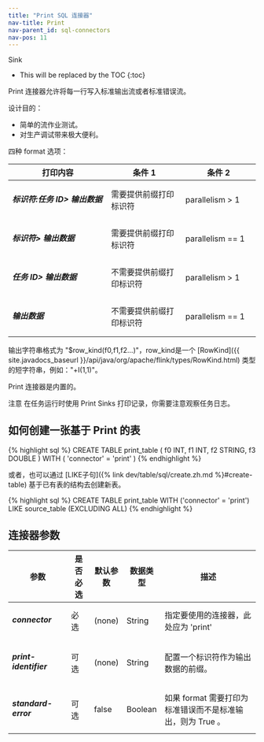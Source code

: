 ```yaml
---
title: "Print SQL 连接器"
nav-title: Print
nav-parent_id: sql-connectors
nav-pos: 11
---
```

<!--
Licensed to the Apache Software Foundation (ASF) under one
or more contributor license agreements.  See the NOTICE file
distributed with this work for additional information
regarding copyright ownership.  The ASF licenses this file
to you under the Apache License, Version 2.0 (the
"License"); you may not use this file except in compliance
with the License.  You may obtain a copy of the License at

  http://www.apache.org/licenses/LICENSE-2.0

Unless required by applicable law or agreed to in writing,
software distributed under the License is distributed on an
"AS IS" BASIS, WITHOUT WARRANTIES OR CONDITIONS OF ANY
KIND, either express or implied.  See the License for the
specific language governing permissions and limitations
under the License.
-->

<span class="label label-primary">Sink</span>

* This will be replaced by the TOC
{:toc}

Print 连接器允许将每一行写入标准输出流或者标准错误流。

设计目的：

- 简单的流作业测试。
- 对生产调试带来极大便利。

四种 format 选项：

<table class="table table-bordered">
    <thead>
      <tr>
        <th class="text-left" style="width: 40%">打印内容</th>
        <th class="text-center" style="width: 30%">条件 1</th>
        <th class="text-center" style="width: 30%">条件 2</th>
      </tr>
    </thead>
    <tbody>
    <tr>
      <td><h5>标识符:任务 ID> 输出数据</h5></td>
      <td>需要提供前缀打印标识符</td>
      <td>parallelism > 1</td>
    </tr>
    <tr>
      <td><h5>标识符> 输出数据</h5></td>
      <td>需要提供前缀打印标识符</td>
      <td>parallelism == 1</td>
    </tr>
    <tr>
      <td><h5>任务 ID> 输出数据</h5></td>
      <td>不需要提供前缀打印标识符</td>
      <td>parallelism > 1</td>
    </tr>
    <tr>
      <td><h5>输出数据</h5></td>
      <td>不需要提供前缀打印标识符</td>
      <td>parallelism == 1</td>
    </tr>
    </tbody>
</table>

输出字符串格式为 "$row_kind(f0,f1,f2...)"，row_kind是一个 [RowKind]({{ site.javadocs_baseurl }}/api/java/org/apache/flink/types/RowKind.html) 类型的短字符串，例如："+I(1,1)"。

Print 连接器是内置的。

<span class="label label-danger">注意</span> 在任务运行时使用 Print Sinks 打印记录，你需要注意观察任务日志。

如何创建一张基于 Print 的表
----------------

<div class="codetabs" markdown="1">
<div data-lang="SQL" markdown="1">
{% highlight sql %}
CREATE TABLE print_table (
 f0 INT,
 f1 INT,
 f2 STRING,
 f3 DOUBLE
) WITH (
 'connector' = 'print'
)
{% endhighlight %}
</div>
</div>

或者，也可以通过 [LIKE子句]({% link dev/table/sql/create.zh.md %}#create-table) 基于已有表的结构去创建新表。

<div class="codetabs" markdown="1">
<div data-lang="SQL" markdown="1">
{% highlight sql %}
CREATE TABLE print_table WITH ('connector' = 'print')
LIKE source_table (EXCLUDING ALL)
{% endhighlight %}
</div>
</div>

连接器参数
----------------

<table class="table table-bordered">
    <thead>
      <tr>
        <th class="text-left" style="width: 25%">参数</th>
        <th class="text-center" style="width: 10%">是否必选</th>
        <th class="text-center" style="width: 10%">默认参数</th>
        <th class="text-center" style="width: 10%">数据类型</th>
        <th class="text-center" style="width: 45%">描述</th>
      </tr>
    </thead>
    <tbody>
    <tr>
      <td><h5>connector</h5></td>
      <td>必选</td>
      <td style="word-wrap: break-word;">(none)</td>
      <td>String</td>
      <td>指定要使用的连接器，此处应为 'print'</td>
    </tr>
    <tr>
      <td><h5>print-identifier</h5></td>
      <td>可选</td>
      <td style="word-wrap: break-word;">(none)</td>
      <td>String</td>
      <td>配置一个标识符作为输出数据的前缀。</td>
    </tr>
    <tr>
      <td><h5>standard-error</h5></td>
      <td>可选</td>
      <td style="word-wrap: break-word;">false</td>
      <td>Boolean</td>
      <td>如果 format 需要打印为标准错误而不是标准输出，则为 True 。</td>
    </tr>
    </tbody>
</table>
